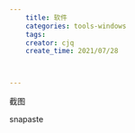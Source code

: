 ```yaml
---
    title: 软件
    categories: tools-windows
    tags:
    creator: cjq
    create_time: 2021/07/28



---
```


截图

snapaste